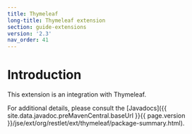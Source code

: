 ```yaml
---
title: Thymeleaf
long-title: Thymeleaf extension
section: guide-extensions
version: '2.3'
nav_order: 41
---
```

# Introduction

This extension is an integration with Thymeleaf.

For additional details, please consult the
[Javadocs]({{ site.data.javadoc.preMavenCentral.baseUrl }}{{ page.version }}/jse/ext/org/restlet/ext/thymeleaf/package-summary.html).
